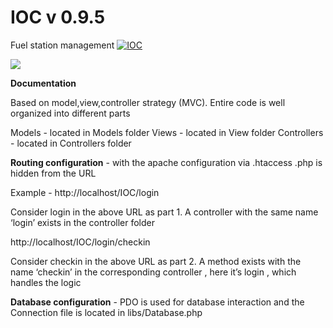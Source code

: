 # IOC v 0.9.5
Fuel station management [![IOC](https://img.shields.io/badge/IOC-prototype-green.svg)]() 

<img src="http://i.imgur.com/NLUgrak.png?1">

<b>Documentation</b>

Based on model,view,controller strategy (MVC). Entire code is well organized into different parts 

Models - located in Models folder 
Views - located in View folder 
Controllers - located in Controllers folder

<b>Routing configuration</b> - with the apache configuration via .htaccess .php is hidden from the URL 

Example - http://localhost/IOC/login 

Consider login in the above URL as part 1. A controller with the same name ‘login’ exists in the controller folder 

http://localhost/IOC/login/checkin

Consider checkin in the above URL as part 2. A method exists with the name ‘checkin’ in the corresponding controller , here it’s login , which handles the logic

<b>Database configuration</b> - PDO is used for database interaction and the Connection file is located in libs/Database.php
